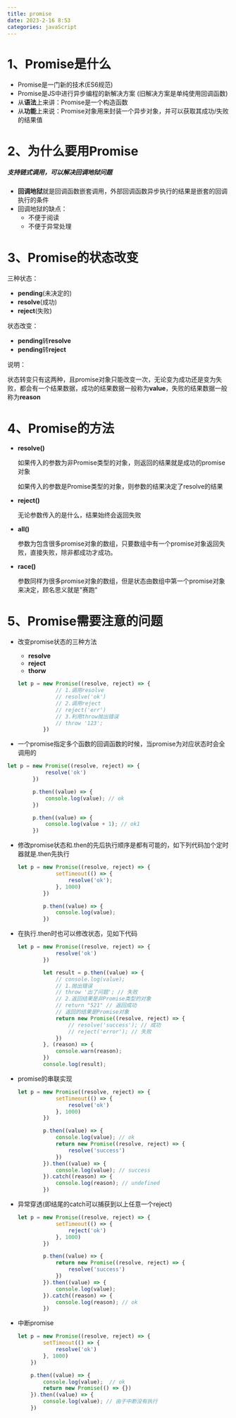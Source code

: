 ```yaml
---
title: promise
date: 2023-2-16 8:53
categories: javaScript
---
```


# 1、Promise是什么

- Promise是一门新的技术(ES6规范)
- Promise是JS中进行异步编程的新解决方案 (旧解决方案是单纯使用回调函数)
- 从**语法**上来讲：Promise是一个构造函数
- 从**功能**上来说：Promise对象用来封装一个异步对象，并可以获取其成功/失败的结果值

# 2、为什么要用Promise

##### 支持链式调用，可以解决回调地狱问题

- **回调地狱**就是回调函数嵌套调用，外部回调函数异步执行的结果是嵌套的回调执行的条件
- 回调地狱的缺点：
  - 不便于阅读
  - 不便于异常处理

# 3、Promise的状态改变

三种状态：

- **pending**(未决定的)
- **resolve**(成功)
- **reject**(失败)

状态改变：

- **pending**转**resolve**
- **pending**转**reject**

说明：

状态转变只有这两种，且promise对象只能改变一次，无论变为成功还是变为失败，都会有一个结果数据，成功的结果数据一般称为**value**，失败的结果数据一般称为**reason**

# 4、Promise的方法

- **resolve()**

  如果传入的参数为非Promise类型的对象，则返回的结果就是成功的promise对象

  如果传入的参数是Promise类型的对象，则参数的结果决定了resolve的结果

- **reject()**

  无论参数传入的是什么，结果始终会返回失败

- **all()**

  参数为包含很多promise对象的数组，只要数组中有一个promise对象返回失败，直接失败，除非都成功才成功。

- **race()**

  参数同样为很多promise对象的数组，但是状态由数组中第一个promise对象来决定，顾名思义就是"赛跑"

# 5、Promise需要注意的问题

- 改变promise状态的三种方法

  - **resolve**
  - **reject**
  - **thorw**

  ```js
  let p = new Promise((resolve, reject) => {
              // 1.调用resolve
              // resolve('ok')
              // 2.调用reject
              // reject('err')
              // 3.利用throw抛出错误
              // throw '123';
          })
  ```

  

- 一个promise指定多个函数的回调函数的时候，当promise为对应状态时会全调用的

```js
let p = new Promise((resolve, reject) => {
            resolve('ok')
        })

        p.then((value) => {
            console.log(value); // ok
        })

        p.then((value) => {
            console.log(value + 1); // ok1
        })
```

- 修改promise状态和.then的先后执行顺序是都有可能的，如下列代码加个定时器就是.then先执行

  ```js
  let p = new Promise((resolve, reject) => {
              setTimeout(() => {
                  resolve('ok');
              }, 1000)
          })
  
          p.then((value) => {
              console.log(value);
          })
  ```

- 在执行.then时也可以修改状态，见如下代码

  ```js
  let p = new Promise((resolve, reject) => {
              resolve('ok')
          })
  
          let result = p.then((value) => {
              // console.log(value);
              // 1.抛出错误
              // throw '出了问题'; // 失败
              // 2.返回结果是非Promise类型的对象
              // return "521" // 返回成功
              // 返回的结果是Promise对象
              return new Promise((resolve, reject) => {
                  // resolve('success'); // 成功
                  // reject('error'); // 失败
              })
          }, (reason) => {
              console.warn(reason);
          })
          console.log(result);
  ```

- promise的串联实现

  ```js
  let p = new Promise((resolve, reject) => {
              setTimeout(() => {
                  resolve('ok')
              }, 1000) 
          })
  
          p.then((value) => {
              console.log(value); // ok
              return new Promise((resolve, reject) => {
                  resolve('success')
              })
          }).then((value) => {
              console.log(value); // success
          }).catch((reason) => {
              console.log(reason); // undefined
          })
  ```

- 异常穿透(即结尾的catch可以捕获到以上任意一个reject)

  ```js
  let p = new Promise((resolve, reject) => {
              setTimeout(() => {
                  reject('ok')
              }, 1000) 
          })
  
          p.then((value) => {
              return new Promise((resolve, reject) => {
                  resolve('success')
              })
          }).then((value) => {
              console.log(value);
          }).catch((reason) => {
              console.log(reason); // ok
          })
  ```

- 中断promise

  ```js
  let p = new Promise((resolve, reject) => {
          setTimeout(() => {
              resolve('ok')
          }, 1000)
      })
  
      p.then((value) => {
          console.log(value);  // ok
          return new Promise(() => {})
      }).then((value) => {
          console.log(value); // 由于中断没有执行
      })
  ```

  